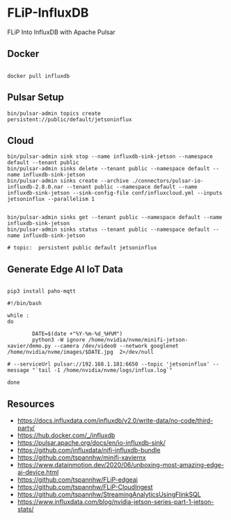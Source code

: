 # FLiP-InfluxDB

FLiP Into InfluxDB with Apache Pulsar


## Docker

```

docker pull influxdb

```

## Pulsar Setup

```
bin/pulsar-admin topics create persistent://public/default/jetsoninflux
```

## Cloud

```
bin/pulsar-admin sink stop --name influxdb-sink-jetson --namespace default --tenant public
bin/pulsar-admin sinks delete --tenant public --namespace default --name influxdb-sink-jetson
bin/pulsar-admin sinks create --archive ./connectors/pulsar-io-influxdb-2.8.0.nar --tenant public --namespace default --name influxdb-sink-jetson --sink-config-file conf/influxcloud.yml --inputs jetsoninflux --parallelism 1


bin/pulsar-admin sinks get --tenant public --namespace default --name influxdb-sink-jetson
bin/pulsar-admin sinks status --tenant public --namespace default --name influxdb-sink-jetson

# topic:  persistent public default jetsoninflux

```

## Generate Edge AI IoT Data

```

pip3 install paho-mqtt

#!/bin/bash

while :
do

        DATE=$(date +"%Y-%m-%d_%H%M")
        python3 -W ignore /home/nvidia/nvme/minifi-jetson-xavier/demo.py --camera /dev/video0 --network googlenet /home/nvidia/nvme/images/$DATE.jpg  2>/dev/null

# --serviceUrl pulsar://192.168.1.181:6650 --topic 'jetsoninflux' --message "`tail -1 /home/nvidia/nvme/logs/influx.log`"

done
```

## Resources

* https://docs.influxdata.com/influxdb/v2.0/write-data/no-code/third-party/
* https://hub.docker.com/_/influxdb
* https://pulsar.apache.org/docs/en/io-influxdb-sink/
* https://github.com/influxdata/nifi-influxdb-bundle
* https://github.com/tspannhw/minifi-xaviernx
* https://www.datainmotion.dev/2020/06/unboxing-most-amazing-edge-ai-device.html
* https://github.com/tspannhw/FLiP-edgeai
* https://github.com/tspannhw/FLiP-CloudIngest
* https://github.com/tspannhw/StreamingAnalyticsUsingFlinkSQL
* https://www.influxdata.com/blog/nvidia-jetson-series-part-1-jetson-stats/
